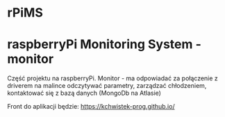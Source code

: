 # rPiMS
# raspberryPi Monitoring System - monitor
Część projektu na raspberryPi. Monitor - ma odpowiadać za połączenie z driverem na malince odczytywać parametry, zarządzać chłodzeniem, kontaktować się z bazą danych (MongoDb na Atlasie)

Front do aplikacji będzie: https://kchwistek-prog.github.io/

